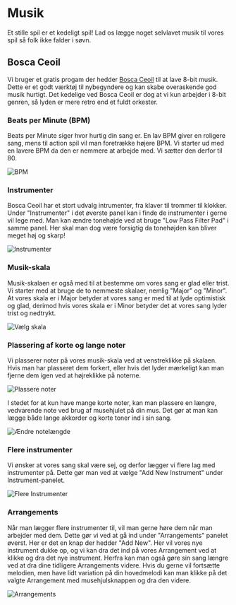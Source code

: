 # Musik
Et stille spil er et kedeligt spil! Lad os lægge noget selvlavet musik til vores spil så folk ikke falder i søvn. 

## Bosca Ceoil
Vi bruger et gratis progam der hedder [Bosca Ceoil](https://boscaceoil.net/) til at lave 8-bit musik. Dette er et godt værktøj til nybegyndere og kan skabe overaskende god musik hurtigt. Det kedelige ved Bosca Ceoil er dog at vi kun arbejder i 8-bit genren, så lyden er mere retro end et fuldt orkester.

### Beats per Minute (BPM)
Beats per Minute siger hvor hurtig din sang er. En lav BPM giver en roligere sang, mens til action spil vil man foretrække højere BPM. Vi starter ud med en lavere BPM da den er nemmere at arbejde med. Vi sætter den derfor til 80.  

![BPM](.../Resources/Animated_Images/Music/1.SettingBPM.gif)

### Instrumenter
Bosca Ceoil har et stort udvalg intrumenter, fra klaver til trommer til klokker. Under "Instrumenter" i det øverste panel kan i finde de instrumenter i gerne vil lege med. 
Man kan ændre tonehøjde ved at bruge "Low Pass Filter Pad" i samme panel. Her skal man dog være forsigtig da tonehøjden kan bliver meget høj og skarp!

![Instrumenter](.../Resources/Animated_Images/Music/2.Instruments.gif)

### Musik-skala
Musik-skalaen er også med til at bestemme om vores sang er glad eller trist. Vi starter med at bruge de to nemmeste skalaer, nemlig "Major" og "Minor". At vores skala er i Major betyder at vores sang er med til at lyde optimistisk og glad, derimod hvis vores skala er i Minor betyder det at vores sang lyder trist og nedtrykt.

![Vælg skala](.../Resources/Animated_Images/Music/5.ChoosingScale)

### Plassering af korte og lange noter
Vi plasserer noter på vores musik-skala ved at venstreklikke på skalaen. Hvis man har plasseret dem forkert, eller hvis det lyder mærkeligt kan man fjerne dem igen ved at højreklikke på noterne.

![Plassere noter](.../Resources/Animated_Images/Music/3.PlacingNotes.gif)

I stedet for at kun have mange korte noter, kan man plassere en længre, vedvarende note ved brug af musehjulet på din mus. Det gør at man kan lægge både lange akkorder og korte toner ind i sin sang.

![Ændre notelængde](.../Resources/Animated_Images/Music/4.PlacingLongNote.gif)

### Flere instrumenter
Vi ønsker at vores sang skal være sej, og derfor lægger vi flere lag med instrumenter på. Dette gør man ved at vælge "Add New Instrument" under Instrument-panelet. 

![Flere Instrumenter](.../Resources/Animated_Images/Music/6.AddNewInstrument)

### Arrangements
Når man lægger flere instrumenter til, vil man gerne høre dem når man arbejder med dem. Dette gør vi ved at gå ind under "Arrangements" panelet øverst. Her er det en knap der hedder "Add New". Her vil vores nye instrument dukke op, og vi kan dra det ind på vores Arrangement ved at klikke og dra det nye instrument. 
Herfra kan man også gøre sin sang længre ved at dra dine tidligere Arrangements videre. Hvis du gerne vil fortsætte melodien, men have lidt variation på din hovedmelodi kan man klikke på det valgte Arrangement med musehjulsknappen og dra den videre. 

![Arrangements](.../Resources/Animated_Images/Music/7.AddAndDragArrangements)